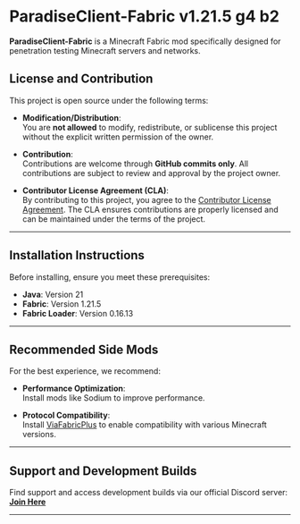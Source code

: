 # **ParadiseClient-Fabric v1.21.5 g4 b2**

**ParadiseClient-Fabric** is a Minecraft Fabric mod specifically designed for penetration testing Minecraft servers and networks.

## **License and Contribution**

This project is open source under the following terms:

- **Modification/Distribution**:  
  You are **not allowed** to modify, redistribute, or sublicense this project without the explicit written permission of the owner.  

- **Contribution**:  
  Contributions are welcome through **GitHub commits only**. All contributions are subject to review and approval by the project owner.  

- **Contributor License Agreement (CLA)**:  
  By contributing to this project, you agree to the [Contributor License Agreement](CONTRIBUTOR_LICENSE_AGREEMENT.md). The CLA ensures contributions are properly licensed and can be maintained under the terms of the project.

---

## **Installation Instructions**

Before installing, ensure you meet these prerequisites:

- **Java**: Version 21  
- **Fabric**: Version 1.21.5  
- **Fabric Loader**: Version 0.16.13  

---

## **Recommended Side Mods**

For the best experience, we recommend:

- **Performance Optimization**:  
  Install mods like Sodium to improve performance.

- **Protocol Compatibility**:  
  Install [ViaFabricPlus](https://modrinth.com/mod/viafabricplus) to enable compatibility with various Minecraft versions.

---

## **Support and Development Builds**

Find support and access development builds via our official Discord server:  
[**Join Here**](https://discord.gg/WpGAqWhXJX)

---
